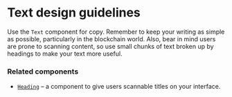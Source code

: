 # Text design guidelines

Use the `Text` component for copy. Remember to keep your writing as simple as possible, particularly in the blockchain world. Also, bear in mind users are prone to scanning content, so use small chunks of text broken up by headings to make your text more useful.

<!-- STORY -->

### Related components

- [`Heading`](https://consensys.github.io/rimble-ui/?path=/story/components-heading--documentation) – a component to give users scannable titles on your interface.
